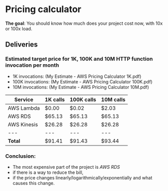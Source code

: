 # Pricing calculator

**The goal**: You should know how much does your project cost now, with 10x or 100x load.


## Deliveries

### Estimated target price for 1K, 100K and 10M HTTP function invocation per month

- 1K invocations: (My Estimate - AWS Pricing Calculator 1K.pdf)
- 100K invocations: (My Estimate - AWS Pricing Calculator 100K.pdf)
- 10M invocations: (My Estimate - AWS Pricing Calculator 10M.pdf)

|Service|1K calls|100K calls|10M calls|
|---|---|---|---|
|AWS Lambda|$0.00|$0.02|$2.03|
|AWS RDS|$65.13|$65.13|$65.13|
|AWS Kinesis|$26.28|$26.28|$26.28|
|---|---|---|---|
|**Total**|$91.41|$91.43|$93.44|


### Conclusion:
- The most expensive part of the project is *AWS RDS*
- if there is a way to reduce the bill,
- if the price changes linearly/logarithmically/exponentially and what causes this change.
